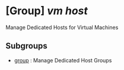 # [Group] _vm host_

Manage Dedicated Hosts for Virtual Machines

## Subgroups

- [group](/Commands/vm/host/group/readme.md)
: Manage Dedicated Host Groups

